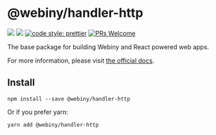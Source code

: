 # @webiny/handler-http
[![](https://img.shields.io/npm/dw/@webiny/handler-http.svg)](https://www.npmjs.com/package/@webiny/handler-http) 
[![](https://img.shields.io/npm/v/@webiny/handler-http.svg)](https://www.npmjs.com/package/@webiny/handler-http)
[![code style: prettier](https://img.shields.io/badge/code_style-prettier-ff69b4.svg?style=flat-square)](https://github.com/prettier/prettier)
[![PRs Welcome](https://img.shields.io/badge/PRs-welcome-brightgreen.svg?style=flat-square)](http://makeapullrequest.com)

The base package for building Webiny and React powered web apps.

For more information, please visit [the official docs](https://docs.webiny.com/docs/webiny/introduction). 
  
## Install
```
npm install --save @webiny/handler-http
```

Or if you prefer yarn: 
```
yarn add @webiny/handler-http
```
